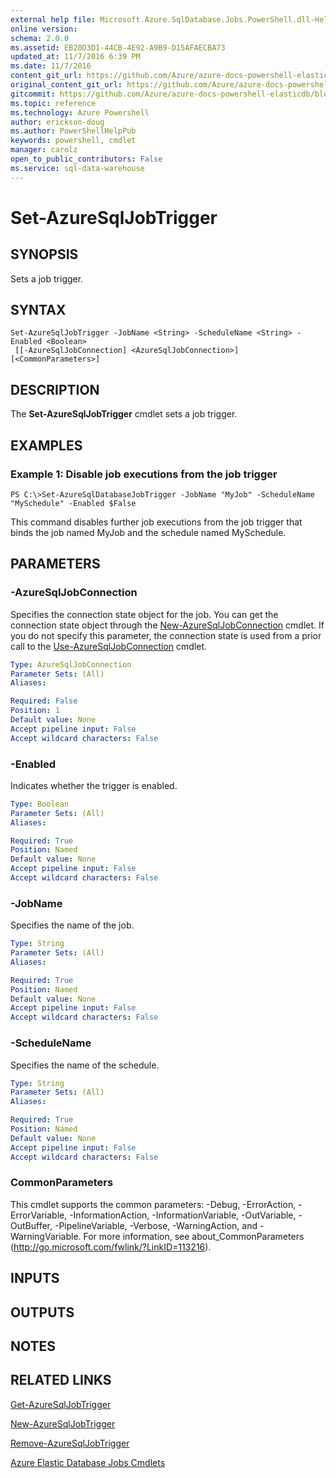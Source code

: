 ```yaml
---
external help file: Microsoft.Azure.SqlDatabase.Jobs.PowerShell.dll-Help.xml
online version:
schema: 2.0.0
ms.assetid: EB20D3D1-44CB-4E92-A9B9-D15AFAECBA73
updated_at: 11/7/2016 6:39 PM
ms.date: 11/7/2016
content_git_url: https://github.com/Azure/azure-docs-powershell-elasticdb/blob/live/ElasticDB/ElasticDatabaseJobs/v0.8.33/Set-AzureSqlJobTrigger.md
original_content_git_url: https://github.com/Azure/azure-docs-powershell-elasticdb/blob/live/ElasticDB/ElasticDatabaseJobs/v0.8.33/Set-AzureSqlJobTrigger.md
gitcommit: https://github.com/Azure/azure-docs-powershell-elasticdb/blob/d819015b3c9ed8795d9959ab855df108d2be7d9c/ElasticDB/ElasticDatabaseJobs/v0.8.33/Set-AzureSqlJobTrigger.md
ms.topic: reference
ms.technology: Azure Powershell
author: erickson-doug
ms.author: PowerShellHelpPub
keywords: powershell, cmdlet
manager: carolz
open_to_public_contributors: False
ms.service: sql-data-warehouse
---
```


# Set-AzureSqlJobTrigger

## SYNOPSIS
Sets a job trigger.

## SYNTAX

```
Set-AzureSqlJobTrigger -JobName <String> -ScheduleName <String> -Enabled <Boolean>
 [[-AzureSqlJobConnection] <AzureSqlJobConnection>] [<CommonParameters>]
```

## DESCRIPTION
The **Set-AzureSqlJobTrigger** cmdlet sets a job trigger.

## EXAMPLES

### Example 1: Disable job executions from the job trigger
```
PS C:\>Set-AzureSqlDatabaseJobTrigger -JobName "MyJob" -ScheduleName "MySchedule" -Enabled $False
```

This command disables further job executions from the job trigger that binds the job named MyJob and the schedule named MySchedule.

## PARAMETERS

### -AzureSqlJobConnection
Specifies the connection state object for the job.
You can get the connection state object through the [New-AzureSqlJobConnection](./New-AzureSqlJobConnection.md) cmdlet.
If you do not specify this parameter, the connection state is used from a prior call to the [Use-AzureSqlJobConnection](./Use-AzureSqlJobConnection.md) cmdlet.

```yaml
Type: AzureSqlJobConnection
Parameter Sets: (All)
Aliases:

Required: False
Position: 1
Default value: None
Accept pipeline input: False
Accept wildcard characters: False
```

### -Enabled
Indicates whether the trigger is enabled.

```yaml
Type: Boolean
Parameter Sets: (All)
Aliases:

Required: True
Position: Named
Default value: None
Accept pipeline input: False
Accept wildcard characters: False
```

### -JobName
Specifies the name of the job.

```yaml
Type: String
Parameter Sets: (All)
Aliases:

Required: True
Position: Named
Default value: None
Accept pipeline input: False
Accept wildcard characters: False
```

### -ScheduleName
Specifies the name of the schedule.

```yaml
Type: String
Parameter Sets: (All)
Aliases:

Required: True
Position: Named
Default value: None
Accept pipeline input: False
Accept wildcard characters: False
```

### CommonParameters
This cmdlet supports the common parameters: -Debug, -ErrorAction, -ErrorVariable, -InformationAction, -InformationVariable, -OutVariable, -OutBuffer, -PipelineVariable, -Verbose, -WarningAction, and -WarningVariable. For more information, see about_CommonParameters (http://go.microsoft.com/fwlink/?LinkID=113216).

## INPUTS

## OUTPUTS

## NOTES

## RELATED LINKS

[Get-AzureSqlJobTrigger](xref:ElasticDatabaseJobs/v0.8.33/Get-AzureSqlJobTrigger.md)

[New-AzureSqlJobTrigger](xref:ElasticDatabaseJobs/v0.8.33/New-AzureSqlJobTrigger.md)

[Remove-AzureSqlJobTrigger](xref:ElasticDatabaseJobs/v0.8.33/Remove-AzureSqlJobTrigger.md)

[Azure Elastic Database Jobs Cmdlets](xref:ElasticDatabaseJobs/v0.8.33/ElasticDatabaseJobs.md)
